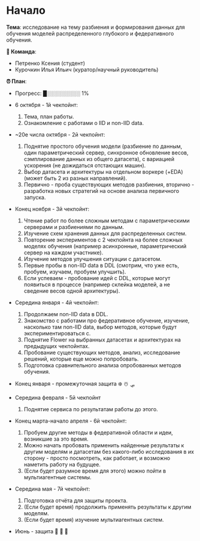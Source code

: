 # Начало

**Тема**: исследование на тему разбиения и формирования данных для обучения моделей распределенного глубокого и федеративного обучения.

**👥 Команда**:
- Петренко Ксения (студент)
- Курочкин Илья Ильич (куратор/научный руководитель)

**⏰ План**:
 - Прогресс: █░░░░░░░░░ 1%

- 6 октября - 1й чекпойнт:
    1. Тема, план работы.
    2. Ознакомление с работами о IID и non-IID data.

- ~20е числа октября - 2й чекпойнт:
    1. Поднятие простого обучения модели (разбиение по данным, один параметрический сервер, синхронное обновление весов, сэмплирование данных из общего датасета), с вариацией ускорения (не дожидаться отстающих машин).
    2. Выбор датасета и архитектуры на отдельном воркере (+EDA) (может быть 2 из разных направлений).
    3. Первично - проба существующих методов разбиения, вторично - разработка новых стратегий на основе анализа первичного запуска.

- Конец ноября - 3й чекпойнт:

    1. Чтение работ по более сложным методам с параметрическими серверами и разбиениями по данным.
    1. Изучение схем хранения данных для распределенных систем.
    1. Повторение экспериментов с 2 чекпойнта на более сложных моделях обучения (например асинхронные, параметрический сервер на каждом участнике). 
    2. Изучение методов улучшения ситуации с датасетом.
    2. Первые пробы в non-IID data в DDL (смотрим, что уже есть, пробуем, изучаем, пробуем улучшить).
    3. Если успеваем - пробование идей с DDL, которые могут появиться в процессе (например склейка моделей, а не сведение весов одной архитектуры).

- Середина января - 4й чекпойнт:

    1. Продолжаем non-IID data в DDL.
    1. Знакомство с работами про федеративное обучение, изучение, насколько там non-IID data, выбор методов, которые будут экспериментироваться с.
    3. Поднятие Flower на выбранных датасетах и архитектурах на предыдущих чекпойнтах.
    4. Пробование существующих методов, анализ, исследование решений, которые еще можно попробовать.
    2. Подготовка сравнительного анализа опробованных методов обучения.

- Конец января - промежуточная защита ❄️ ☃️ 🛷

- Середина февраля - 5й чекпойнт
    1. Поднятие сервиса по результатам работы до этого.

- Конец марта-начало апреля - 6й чекпойнт:
    1. Пробуем другие методы в федеративной области и идеи, возникшие за это время.
    2. Можно начать пробовать применить найденные результаты к другим моделям и датасетам без какого-либо исследования в их сторону - просто посмотреть, как работает, и возможно наметить работу на будущее.
    3. (Если будет разумное время для этого) можно пойти в мультиагентные системы.


- Середина мая - 7й чекпойнт:
    1. Подготовка отчёта для защиты проекта.
    2. (Если будет время) продолжить применять результаты к другим моделям.
    2. (Если будет время) изучение мультиагентных систем.

- Июнь - защита 🍉 🌺 🐚
